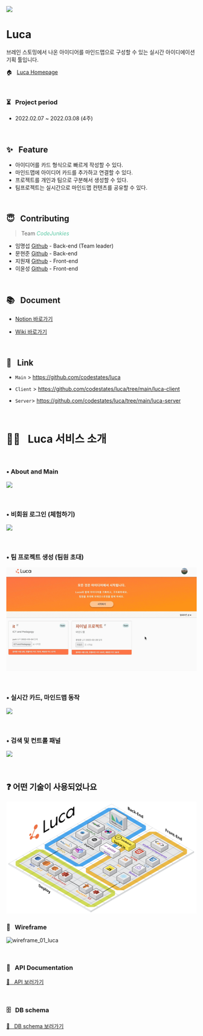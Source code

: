 ![](https://images.velog.io/images/portis082/post/7a37c12f-7979-43a4-b68b-99e6dd30a30f/Luca_logo.jpg)

# <span>Luca</span>

브레인 스토밍에서 나온 아이디어를 마인드맵으로 구성할 수 있는 실시간 아이디에이션 기획 툴입니다.

🏠 &nbsp; <a href="https://luca.solutions/">Luca Homepage</a>

&nbsp;

### ⏳ &nbsp; Project period

- 2022.02.07 ~ 2022.03.08 (4주)

<br />

## ✨ &nbsp; Feature

- 아이디어를 카드 형식으로 빠르게 작성할 수 있다.
- 마인드맵에 아이디어 카드를 추가하고 연결할 수 있다.
- 프로젝트를 개인과 팀으로 구분해서 생성할 수 있다.
- 팀프로젝트는 실시간으로 마인드맵 컨텐츠를 공유할 수 있다.

<br />

## 😇 &nbsp; Contributing

> Team <span style="color:rgba(92, 201, 165)">_CodeJunkies_</span>

- 임명섭 <a href="https://github.com/portis082">Github</a> - Back-end (Team leader)
- 문현준 <a href="https://github.com/QuatoHub">Github</a> - Back-end
- 지원재 <a href="https://github.com/WonjaeJi0801">Github</a> - Front-end
- 이윤성 <a href="https://github.com/flowervillagearp">Github</a> - Front-end

<br />

## 📚 &nbsp; Document

- <a href="https://www.notion.so/4-CodeJunkies-Luca-ba9bc432b86f449dbec4a71bff86f40f">Notion 바로가기</a>

- <a href="https://github.com/codestates/luca/wiki">Wiki 바로가기</a>

<br />

## 🔗 &nbsp; Link

- `Main` > <a href="https://github.com/codestates/luca">https://github.com/codestates/luca</a>

- `Client` > <a href="https://github.com/codestates/luca/tree/main/luca-client">https://github.com/codestates/luca/tree/main/luca-client</a>

- `Server`> <a href="https://github.com/codestates/luca/tree/main/luca-server">https://github.com/codestates/luca/tree/main/luca-server</a>

<br />

# 🙋🏻 &nbsp; <span>Luca</span> 서비스 소개

<br />

### • About and Main

<img src="./public/pre5.gif"/>

&nbsp;

### • 비회원 로그인 (체험하기)

<img src="./public/pre1.gif"/>

&nbsp;

### • 팀 프로젝트 생성 (팀원 초대)

<img src="./public/pre2.gif"/>

&nbsp;

### • 실시간 카드, 마인드맵 동작

<img src="./public/pre3.gif"/>

&nbsp;

### • 검색 및 컨트롤 패널

<img src="./public/pre4.gif"/>

&nbsp;

## ❓ 어떤 기술이 사용되었나요

<img src="./public/stack.png"/>

<br />

### 📐 &nbsp; Wireframe

![wireframe_01_luca](https://user-images.githubusercontent.com/86043065/153421399-57648b2d-924b-44b4-aff4-15dee64c5053.jpg)

<br />

### 📂 &nbsp; API Documentation

<a href="https://app.swaggerhub.com/apis-docs/portis082/luca/1.0.0">🍎 &nbsp; API 보러가기</a>

<br />

### 🗄 &nbsp; DB schema

<a href="https://dbdiagram.io/d/62034df385022f4ee56086d1">🍑 &nbsp; DB schema 보러가기</a>
